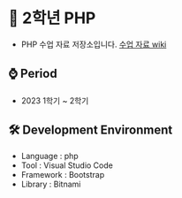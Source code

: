 # 📁 2학년 PHP
- PHP 수업 자료 저장소입니다. [수업 자료 wiki](https://github.com/MsEmily1020/PHP_Class/wiki/%EC%88%98%EC%97%85-%EB%82%B4%EC%9A%A9-%EB%A7%81%ED%81%AC)

## ⌚ Period
 - 2023 1학기 ~ 2학기

## 🛠 Development Environment
- Language : php
- Tool : Visual Studio Code
- Framework : Bootstrap
- Library : Bitnami
